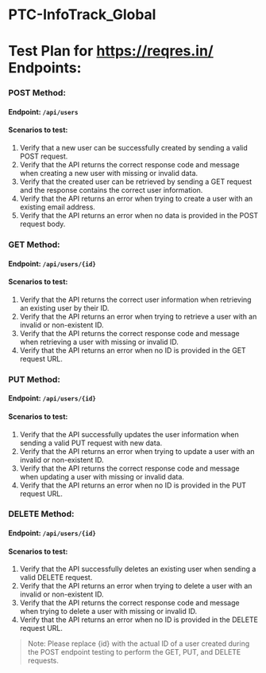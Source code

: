 # PTC-InfoTrack_Global

# Test Plan for https://reqres.in/ Endpoints:

### POST Method:
#### Endpoint: `/api/users`
#### Scenarios to test:
   1. Verify that a new user can be successfully created by sending a valid POST request.
   2. Verify that the API returns the correct response code and message when creating a new user with missing or invalid data.
   3. Verify that the created user can be retrieved by sending a GET request and the response contains the correct user information.
   4. Verify that the API returns an error when trying to create a user with an existing email address.
   5. Verify that the API returns an error when no data is provided in the POST request body.

### GET Method:
#### Endpoint: `/api/users/{id}`
#### Scenarios to test:
   1. Verify that the API returns the correct user information when retrieving an existing user by their ID.
   2. Verify that the API returns an error when trying to retrieve a user with an invalid or non-existent ID.
   3. Verify that the API returns the correct response code and message when retrieving a user with missing or invalid ID.
   4. Verify that the API returns an error when no ID is provided in the GET request URL.

### PUT Method:
#### Endpoint: `/api/users/{id}`
#### Scenarios to test:
   1. Verify that the API successfully updates the user information when sending a valid PUT request with new data.
   2. Verify that the API returns an error when trying to update a user with an invalid or non-existent ID.
   3. Verify that the API returns the correct response code and message when updating a user with missing or invalid data.
   4. Verify that the API returns an error when no ID is provided in the PUT request URL.

### DELETE Method:
#### Endpoint: `/api/users/{id}`
#### Scenarios to test:
   1. Verify that the API successfully deletes an existing user when sending a valid DELETE request.
   2. Verify that the API returns an error when trying to delete a user with an invalid or non-existent ID.
   3. Verify that the API returns the correct response code and message when trying to delete a user with missing or invalid ID.
   4. Verify that the API returns an error when no ID is provided in the DELETE request URL.

>Note: Please replace {id} with the actual ID of a user created during the POST endpoint testing to perform the GET, PUT, and DELETE requests.
